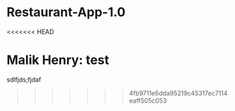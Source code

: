 # Restaurant-App-1.0
<<<<<<< HEAD

Malik Henry: test
=======
sdlfjds;fjdaf
>>>>>>> 4fb9711e6dda95219c45317ec7114eaff505c053
